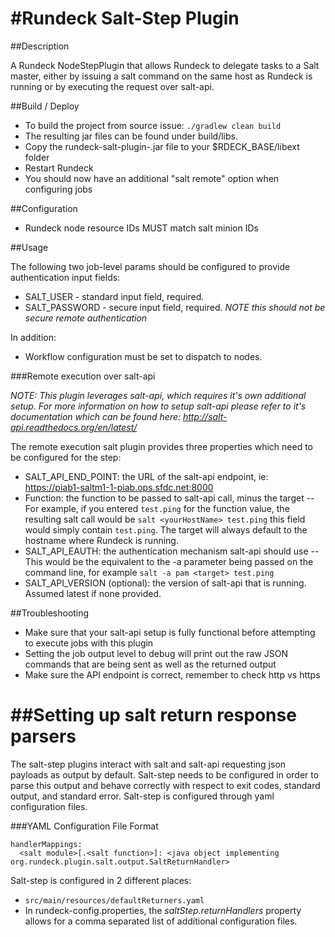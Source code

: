 #Rundeck Salt-Step Plugin
=========================

##Description

A Rundeck NodeStepPlugin that allows Rundeck to delegate tasks to a Salt master, either by issuing a salt command 
on the same host as Rundeck is running or by executing the request over salt-api.

##Build / Deploy

- To build the project from source issue: `./gradlew clean build`
- The resulting jar files can be found under build/libs. 
- Copy the rundeck-salt-plugin-<version>.jar file to your $RDECK_BASE/libext folder
- Restart Rundeck
- You should now have an additional "salt remote" option when configuring jobs

##Configuration

- Rundeck node resource IDs MUST match salt minion IDs

##Usage

The following two job-level params should be configured to provide authentication input fields:

- SALT_USER - standard input field, required.
- SALT_PASSWORD - secure input field, required. *NOTE this should *not* be secure remote authentication*

In addition:
- Workflow configuration must be set to dispatch to nodes.

###Remote execution over salt-api

*NOTE: This plugin leverages salt-api, which requires it's own additional setup. For more information on how to setup salt-api please refer to it's documentation which can be found here: http://salt-api.readthedocs.org/en/latest/* 

The remote execution salt plugin provides three properties which need to be configured for the step:

- SALT_API_END_POINT: the URL of the salt-api endpoint, ie: https://piab1-saltm1-1-piab.ops.sfdc.net:8000
- Function: the function to be passed to salt-api call, minus the target 
-- For example, if you entered `test.ping` for the function value, the resulting salt call would be `salt <yourHostName> test.ping` this field would simply contain `test.ping`. The target will always default to the hostname where Rundeck is running.
- SALT_API_EAUTH: the authentication mechanism salt-api should use
-- This would be the equivalent to the -a parameter being passed on the command line, for example `salt -a pam <target> test.ping`
- SALT_API_VERSION (optional): the version of salt-api that is running. Assumed latest if none provided.


##Troubleshooting

- Make sure that your salt-api setup is fully functional before attempting to execute jobs with this plugin
- Setting the job output level to debug will print out the raw JSON commands that are being sent as well as the returned output
- Make sure the API endpoint is correct, remember to check http vs https

##Setting up salt return response parsers
===================
The salt-step plugins interact with salt and salt-api requesting json payloads as output by default. Salt-step needs to be configured in order to parse this output and behave correctly with respect to exit codes, standard output, and standard error. Salt-step is configured through yaml configuration files.

###YAML Configuration File Format
```
handlerMappings:
  <salt module>[.<salt function>]: <java object implementing org.rundeck.plugin.salt.output.SaltReturnHandler>
```

Salt-step is configured in 2 different places:
* ```src/main/resources/defaultReturners.yaml```
* In rundeck-config.properties, the _saltStep.returnHandlers_ property allows for a comma separated list of additional configuration files.
